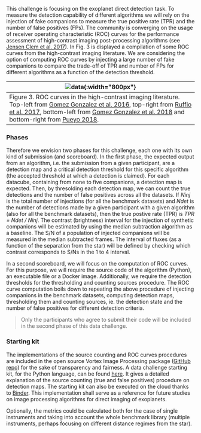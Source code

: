 This challenge is focusing on the exoplanet direct detection task. To measure the detection capability of different algorithms we will rely on the injection of fake companions to measure the true positive rate (TPR) and the number of false positives (FPs). The community is converging on the usage of receiver operating characteristic (ROC) curves for the performance assessment of high-contrast imaging post-processing algorithms (see [Jensen Clem et al. 2017](https://arxiv.org/abs/1711.01215)). In Fig. 3 is displayed a compilation of some ROC curves from the high-contrast imaging literature. We are considering the option of computing ROC curves by injecting a large number of fake companions to compare the trade-off of TPR and number of FPs for different algorithms as a function of the detection threshold.

| ![data](https://raw.githubusercontent.com/carlgogo/exoimaging_challenge/master/assets/images/challenge_fig3.001.png){:width="800px"} |
|---|
| Figure 3. ROC curves in the high-contrast imaging literature. Top-left from [Gomez Gonzalez et al. 2016](https://arxiv.org/abs/1602.08381), top-right from [Ruffio et al. 2017](https://arxiv.org/abs/1705.05477), bottom-left from [Gomez Gonzalez et al. 2018](https://arxiv.org/abs/1712.02841) and bottom-right from [Pueyo 2018](https://link.springer.com/referenceworkentry/10.1007/978-3-319-30648-3_10-1). |

### Phases

Therefore we envision two phases for this challenge, each one with its own kind of submission (and scoreboard). In the first phase, the expected output from an algorithm, i.e. the submission from a given participant, are a detection map and a critical detection threshold for this specific algorithm (the accepted threshold at which a detection is claimed). For each datacube, containing from none to five companions, a detection map is expected. Then, by thresolding each detection map, we can count the true detections and the number of false positives across all the datasets. If *Ninj* is the total number of injections (for all the benchmark datasets) and *Ndet* is the number of detections made by a given participant with a given algorithm (also for all the benchmark datasets), then the true postive rate (TPR) is *TPR = Ndet / Ninj*. The contrast (brightness) interval for the injection of synthetic companions will be estimated by using the median subtraction algorithm as a baseline. The S/N of a population of injected companions will be measured in the median subtracted frames. The interval of fluxes (as a function of the separation from the star) will be defined by checking which contrast corresponds to S/Ns in the 1 to 4 interval.   

In a second scoreboard, we will focus on the computation of ROC curves. For this purpose, we will require the source code of the algorithm (Python), an executable file or a Docker image. Additionally, we require the detection thresholds for the thresholding and counting sources procedure. The ROC curve computation boils down to repeating the above procedure of injecting companions in the benchmark datasets, computing detection maps, thresholding them and counting sources, ie. the detection state and the number of false positives for different detection criteria. 

> Only the participants who agree to submit their code will be included in the second phase of this data challenge.  

### Starting kit

The implementations of the source counting and ROC curves procedures are included in the open source Vortex Image Processing package ([GitHub repo](https://github.com/vortex-exoplanet/VIP)) for the sake of transparency and fairness. A data challenge starting kit, for the Python language, can be found [here](https://github.com/carlgogo/exoimaging_challenge_extras). It gives a detailed explanation of the source counting (true and false positives) procedure on detection maps. The starting kit can also be executed on the cloud thanks to [Binder](https://mybinder.org/v2/gh/carlgogo/exoimaging_challenge_extras/master). This implementation shall serve as a reference for future studies on image processing algorithms for direct imaging of exoplanets.

Optionally, the metrics could be calculated both for the case of single instruments and taking into account the whole benchmark library (multiple instruments, perhaps focusing on different distance regimes from the star).

